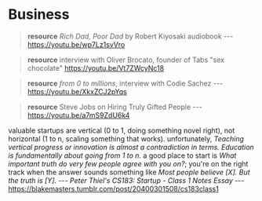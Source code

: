 # Business

> **resource** _Rich Dad, Poor Dad_ by Robert Kiyosaki audiobook --- <https://youtu.be/wp7Lz1svVro>

> **resource** interview with Oliver Brocato, founder of Tabs "sex chocolate" <https://youtu.be/Vt7ZWcyNc18>

> **resource** _from 0 to millions_, interview with Codie Sachez --- <https://youtu.be/XkxZCJ2pYqs>

> **resource** Steve Jobs on Hiring Truly Gifted People --- <https://youtu.be/a7mS9ZdU6k4>

valuable startups are vertical (0 to 1, doing something novel right), not horizontal (1 to n, scaling something that works). unfortunately, _Teaching vertical progress or innovation is almost a contradiction in terms. Education is fundamentally about going from 1 to n._ a good place to start is _What important truth do very few people agree with you on?_; you're on the right track when the answer sounds something like _Most people believe [X]. But the truth is [Y]._ --- _Peter Thiel's CS183: Startup - Class 1 Notes Essay_ --- <https://blakemasters.tumblr.com/post/20400301508/cs183class1>
